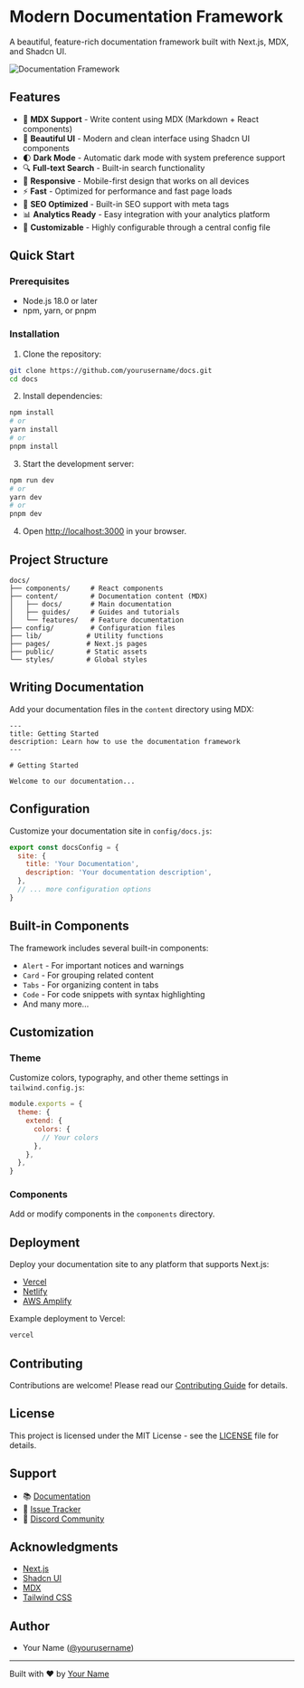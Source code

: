 # Modern Documentation Framework

A beautiful, feature-rich documentation framework built with Next.js, MDX, and Shadcn UI.

![Documentation Framework](public/og.png)

## Features

- 📝 **MDX Support** - Write content using MDX (Markdown + React components)
- 🎨 **Beautiful UI** - Modern and clean interface using Shadcn UI components
- 🌓 **Dark Mode** - Automatic dark mode with system preference support
- 🔍 **Full-text Search** - Built-in search functionality
- 📱 **Responsive** - Mobile-first design that works on all devices
- ⚡ **Fast** - Optimized for performance and fast page loads
- 🎯 **SEO Optimized** - Built-in SEO support with meta tags
- 📊 **Analytics Ready** - Easy integration with your analytics platform
- 🔧 **Customizable** - Highly configurable through a central config file

## Quick Start

### Prerequisites

- Node.js 18.0 or later
- npm, yarn, or pnpm

### Installation

1. Clone the repository:
```bash
git clone https://github.com/yourusername/docs.git
cd docs
```

2. Install dependencies:
```bash
npm install
# or
yarn install
# or
pnpm install
```

3. Start the development server:
```bash
npm run dev
# or
yarn dev
# or
pnpm dev
```

4. Open [http://localhost:3000](http://localhost:3000) in your browser.

## Project Structure

```
docs/
├── components/     # React components
├── content/        # Documentation content (MDX)
│   ├── docs/       # Main documentation
│   ├── guides/     # Guides and tutorials
│   └── features/   # Feature documentation
├── config/         # Configuration files
├── lib/           # Utility functions
├── pages/         # Next.js pages
├── public/        # Static assets
└── styles/        # Global styles
```

## Writing Documentation

Add your documentation files in the `content` directory using MDX:

```mdx
---
title: Getting Started
description: Learn how to use the documentation framework
---

# Getting Started

Welcome to our documentation...
```

## Configuration

Customize your documentation site in `config/docs.js`:

```js
export const docsConfig = {
  site: {
    title: 'Your Documentation',
    description: 'Your documentation description',
  },
  // ... more configuration options
}
```

## Built-in Components

The framework includes several built-in components:

- `Alert` - For important notices and warnings
- `Card` - For grouping related content
- `Tabs` - For organizing content in tabs
- `Code` - For code snippets with syntax highlighting
- And many more...

## Customization

### Theme

Customize colors, typography, and other theme settings in `tailwind.config.js`:

```js
module.exports = {
  theme: {
    extend: {
      colors: {
        // Your colors
      },
    },
  },
}
```

### Components

Add or modify components in the `components` directory.

## Deployment

Deploy your documentation site to any platform that supports Next.js:

- [Vercel](https://vercel.com)
- [Netlify](https://netlify.com)
- [AWS Amplify](https://aws.amazon.com/amplify/)

Example deployment to Vercel:

```bash
vercel
```

## Contributing

Contributions are welcome! Please read our [Contributing Guide](CONTRIBUTING.md) for details.

## License

This project is licensed under the MIT License - see the [LICENSE](LICENSE) file for details.

## Support

- 📚 [Documentation](https://yourdocs.com)
- 🐛 [Issue Tracker](https://github.com/yourusername/docs/issues)
- 💬 [Discord Community](https://discord.gg/yourinvite)

## Acknowledgments

- [Next.js](https://nextjs.org)
- [Shadcn UI](https://ui.shadcn.com)
- [MDX](https://mdxjs.com)
- [Tailwind CSS](https://tailwindcss.com)

## Author

- Your Name ([@yourusername](https://twitter.com/yourusername))

---

Built with ♥ by [Your Name](https://yourwebsite.com)
